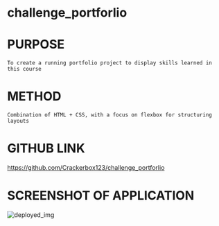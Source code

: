# challenge_portforlio

# PURPOSE
    To create a running portfolio project to display skills learned in this course

# METHOD

    Combination of HTML + CSS, with a focus on flexbox for structuring layouts

# GITHUB LINK

https://github.com/Crackerbox123/challenge_portforlio

# SCREENSHOT OF APPLICATION

![deployed_img](https://user-images.githubusercontent.com/61638208/172756349-5a6d28c9-d446-411c-9291-20f18be604d3.png)
